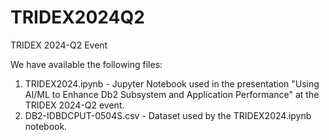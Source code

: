 # TRIDEX2024Q2
TRIDEX 2024-Q2 Event

We have available the following files:
1. TRIDEX2024.ipynb - Jupyter Notebook used in the presentation "Using AI/ML to Enhance Db2 Subsystem and Application Performance" at the TRIDEX 2024-Q2 event.
2. DB2-IDBDCPUT-0504S.csv - Dataset used by the TRIDEX2024.ipynb notebook.
